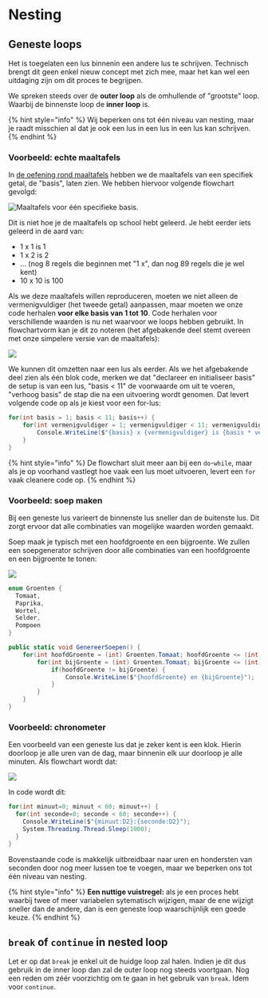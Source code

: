# Nesting

## Geneste loops

Het is toegelaten een lus binnenin een andere lus te schrijven. Technisch brengt dit geen enkel nieuw concept met zich mee, maar het kan wel een uitdaging zijn om dit proces te begrijpen.

We spreken steeds over de **outer loop** als de omhullende of "grootste" loop. Waarbij de binnenste loop de **inner loop** is.

{% hint style="info" %}
Wij beperken ons tot één niveau van nesting, maar je raadt misschien al dat je ook een lus in een lus in een lus kan schrijven.
{% endhint %}

### Voorbeeld: echte maaltafels

In [de oefening rond maaltafels](a_practica.md#tafels-van-vermenigvuldigen) hebben we de maaltafels van een specifiek getal, de "basis", laten zien. We hebben hiervoor volgende flowchart gevolgd:

![Maaltafels voor &#xE9;&#xE9;n specifieke basis.](../../.gitbook/assets/maaltafels.svg)

Dit is niet hoe je de maaltafels op school hebt geleerd. Je hebt eerder iets geleerd in de aard van:

* 1 x 1 is 1
* 1 x 2 is 2
* ... \(nog 8 regels die beginnen met "1 x", dan nog 89 regels die je wel kent\)
* 10 x 10 is 100

Als we deze maaltafels willen reproduceren, moeten we niet alleen de vermenigvuldiger \(het tweede getal\) aanpassen, maar moeten we onze code herhalen **voor elke basis van 1 tot 10**. Code herhalen voor verschillende waarden is nu net waarvoor we loops hebben gebruikt. In flowchartvorm kan je dit zo noteren \(het afgebakende deel stemt overeen met onze simpelere versie van de maaltafels\):

![](../../.gitbook/assets/maaltafels_genest%20%282%29.svg)

We kunnen dit omzetten naar een lus als eerder. Als we het afgebakende deel zien als één blok code, merken we dat "declareer en initialiseer basis" de setup is van een lus, "basis &lt; 11" de voorwaarde om uit te voeren, "verhoog basis" de stap die na een uitvoering wordt genomen. Dat levert volgende code op als je kiest voor een for-lus:

```csharp
for(int basis = 1; basis < 11; basis++) {
    for(int vermenigvuldiger = 1; vermenigvuldiger < 11; vermenigvuldiger++) {
        Console.WriteLine($"{basis} x {vermenigvuldiger} is {basis * vermenigvuldiger}");
    }
}
```

{% hint style="info" %}
De flowchart sluit meer aan bij een `do`-`while`, maar als je op voorhand vastlegt hoe vaak een lus moet uitvoeren, levert een `for` vaak cleanere code op.
{% endhint %}

### Voorbeeld: soep maken

Bij een geneste lus varieert de binnenste lus sneller dan de buitenste lus. Dit zorgt ervoor dat alle combinaties van mogelijke waarden worden gemaakt.

Soep maak je typisch met een hoofdgroente en een bijgroente. We zullen een soepgenerator schrijven door alle combinaties van een hoofdgroente en een bijgroente te tonen:

![](../../.gitbook/assets/soep.svg)

```csharp
enum Groenten {
  Tomaat,
  Paprika,
  Wortel,
  Selder,
  Pompoen
}

public static void GenereerSoepen() {
    for(int hoofdGroente = (int) Groenten.Tomaat; hoofdGroente <= (int) Groenten.Pompoen; hoofdGroente++) {
        for(int bijGroente = (int) Groenten.Tomaat; bijGroente <= (int) Groenten.Pompoen; bijGroente++) {
            if(hoofdGroente != bijGroente) {
                Console.WriteLine($"{hoofdGroente} en {bijGroente}");
            }
        }
    }
}
```

### Voorbeeld: chronometer

Een voorbeeld van een geneste lus dat je zeker kent is een klok. Hierin doorloop je alle uren van de dag, maar binnenin elk uur doorloop je alle minuten. Als flowchart wordt dat:

![](../../.gitbook/assets/chrono%20%281%29.svg)

In code wordt dit:

```csharp
for(int minuut=0; minuut < 60; minuut++) {
  for(int seconde=0; seconde < 60; seconde++) {
    Console.WriteLine($"{minuut:D2}:{seconde:D2}");
    System.Threading.Thread.Sleep(1000);
  }
}
```

Bovenstaande code is makkelijk uitbreidbaar naar uren en hondersten van seconden door nog meer lussen toe te voegen, maar we beperken ons tot één niveau van nesting.

{% hint style="info" %}
**Een nuttige vuistregel:** als je een proces hebt waarbij twee of meer variabelen sytematisch wijzigen, maar de ene wijzigt sneller dan de andere, dan is een geneste loop waarschijnlijk een goede keuze.
{% endhint %}

## `break` of `continue` in nested loop

Let er op dat `break` je enkel uit de huidge loop zal halen. Indien je dit dus gebruik in de inner loop dan zal de outer loop nog steeds voortgaan. Nog een reden om zéér voorzichtig om te gaan in het gebruik van `break`. Idem voor `continue`.


